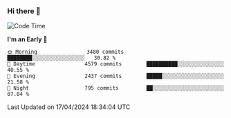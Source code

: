 ### Hi there 👋
<!--START_SECTION:waka-->
![Code Time](http://img.shields.io/badge/Code%20Time-615%20hrs%2046%20mins-blue)

**I'm an Early 🐤** 

```text
🌞 Morning                3480 commits        ████████░░░░░░░░░░░░░░░░░   30.82 % 
🌆 Daytime                4579 commits        ██████████░░░░░░░░░░░░░░░   40.55 % 
🌃 Evening                2437 commits        █████░░░░░░░░░░░░░░░░░░░░   21.58 % 
🌙 Night                  795 commits         ██░░░░░░░░░░░░░░░░░░░░░░░   07.04 % 
```



 Last Updated on 17/04/2024 18:34:04 UTC
<!--END_SECTION:waka-->

<!--
**BrianCurliss/BrianCurliss** is a ✨ _special_ ✨ repository because its `README.md` (this file) appears on your GitHub profile.

Here are some ideas to get you started:

- 🔭 I’m currently working on ...
- 🌱 I’m currently learning ...
- 👯 I’m looking to collaborate on ...
- 🤔 I’m looking for help with ...
- 💬 Ask me about ...
- 📫 How to reach me: ...
- 😄 Pronouns: ...
- ⚡ Fun fact: ...
-->
